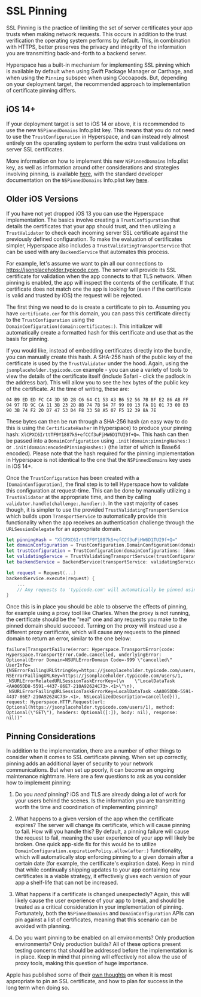 # SSL Pinning

SSL Pinning is the practice of limiting the set of server certificates your app trusts when making network requests. This occurs in addition to the trust verification the operating system performs by default. This, in combination with HTTPS, better preserves the privacy and integrity of the information you are transmitting back-and-forth to a backend server.

Hyperspace has a built-in mechanism for implementing SSL pinning which is available by default when using Swift Package Manager or Carthage, and when using the `Pinning` subspec when using Cocoapods. But, depending on your deployment target, the recommended approach to implementation of certificate pinning differs.


## iOS 14+

If your deployment target is set to iOS 14 or above, it is recommended to use the new `NSPinnedDomains` Info.plist key. This means that you do not need to use the `TrustConfiguration` in Hyperspace, and can instead rely almost entirely on the operating system to perform the extra trust validations on server SSL certificates.

More information on how to implement this new `NSPinnedDomains` Info.plist key, as well as information around other considerations and strategies involving pinning, is available [here](https://developer.apple.com/news/?id=g9ejcf8y), with the standard developer documentation on the `NSPinnedDomains` Info.plist key [here](https://developer.apple.com/documentation/bundleresources/information_property_list/nsapptransportsecurity/nspinneddomains).


## Older iOS Versions

If you have not yet dropped iOS 13 you can use the Hyperspace implementation. The basics involve creating a `TrustConfiguration` that details the certificates that your app should trust, and then utilizing a `TrustValidator` to check each incoming server SSL certificate against the previously defined configuration. To make the evaluation of certificates simpler, Hyperspace also includes a `TrustValidatingTransportService` that can be used with any `BackendService` that automates this process.

For example, let's assume we want to pin all our connections to https://jsonplaceholder.typicode.com. The server will provide its SSL certificate for validation when the app connects to that TLS network. When pinning is enabled, the app will inspect the contents of the certificate. If that certificate does not match one the app is looking for (even if the certificate is valid and trusted by iOS) the request will be rejected.

The first thing we need to do is create a certificate to pin to. Assuming you have `certificate.cer` for this domain, you can pass this certificate directly to the `TrustConfiguration` using the `DomainConfiguration(domain:certificates:)`. This initializer will automatically create a formatted hash for this certificate and use that as the basis for pinning.

If you would like, instead of embedding certificates directly into the bundle, you can manually create this hash. A SHA-256 hash of the public key of the certificate is used by the `TrustValidator` under the hood. Again, using the `jsonplaceholder.typicode.com` example - you can use a variety of tools to view the details of the certificate itself (include Safari - click the padlock in the address bar). This will allow you to see the hex bytes of the public key of the certificate. At the time of writing, these are:

`04 B9 ED ED FC C4 3D 5D 2B C6 64 C1 53 A3 B6 52 56 7B BF E2 86 AB FF 94 97 FD 9C CA 11 3B 23 2D 8B 74 7B 94 7F 99 00 13 FA D1 01 73 00 B3 90 3B 74 F2 20 D7 47 53 D4 F8 33 58 A5 07 F5 12 39 8A 7E`

These bytes can then be run through a SHA-256 hash (an easy way to do this is using the `CertificateHasher` in Hyperspace) to produce your pinning hash: `XlCPXC6IrttTF9Y1887kS+efCCf3uFjHW6D1TUI9f+Q=`. This hash can then be passed into a `DomainConfiguration` using `.init(domain:pinningHashes:)` or `.init(domain:encodedPinningHashes:)` (the latter of which is Base64 encoded). Please note that the hash required for the pinning implementation in Hyperspace is not identical to the one that the `NSPinnedDomains` key uses in iOS 14+.

Once the `TrustConfiguration` has been created with a `[DomainConfiguration]`, the final step is to tell Hyperspace how to validate this configuration at request-time. This can be done by manually utilizing a `TrustValidator` at the appropriate time, and then by calling `validator.handle(challenge:,handler:)`. In the vast majority of cases though, it is simpler to use the provided `TrustValidatingTransportService` which builds upon `TransportService` to automatically provide this functionality when the app receives an authentication challenge through the `URLSessionDelegate` for an appropriate domain.

```swift
let pinningHash = "XlCPXC6IrttTF9Y1887kS+efCCf3uFjHW6D1TUI9f+Q="
let domainConfiguration = TrustConfiguration.DomainConfiguration(domain: "typicode.com", enforced: true, encodedPinningHashes: [pinningHash])
let trustConfiguration = TrustConfiguration(domainConfigurations: [domainConfiguration])
let validatingService = TrustValidatingTransportService(trustConfiguration: trustConfiguration)
let backendService = BackendService(transportService: validatingService)

let request = Request(...)
backendService.execute(request) {
    ...
    // Any requests to 'typicode.com' will automatically be pinned using the provided configuration.
}
```

Once this is in place you should be able to observe the effects of pinning, for example using a proxy tool like Charles. When the proxy is not running, the certificate should be the "real" one and any requests you make to the pinned domain should succeed. Turning on the proxy will instead use a different proxy certificate, which will cause any requests to the pinned domain to return an error, similar to the one below:


``` 
failure(TransportFailure(error: Hyperspace.TransportError(code: Hyperspace.TransportError.Code.cancelled, underlyingError: Optional(Error Domain=NSURLErrorDomain Code=-999 \"cancelled\" UserInfo={NSErrorFailingURLStringKey=https://jsonplaceholder.typicode.com/users/1, NSErrorFailingURLKey=https://jsonplaceholder.typicode.com/users/1, _NSURLErrorRelatedURLSessionTaskErrorKey=(\n    \"LocalDataTask <AA005DD8-5591-4437-86E7-210A92624C73>.<1>\"\n), _NSURLErrorFailingURLSessionTaskErrorKey=LocalDataTask <AA005DD8-5591-4437-86E7-210A92624C73>.<1>, NSLocalizedDescription=cancelled})), request: Hyperspace.HTTP.Request(url: Optional(https://jsonplaceholder.typicode.com/users/1), method: Optional(\"GET\"), headers: Optional([:]), body: nil), response: nil))"
```

## Pinning Considerations

In addition to the implementation, there are a number of other things to consider when it comes to SSL certificate pinning. When set up correctly, pinning adds an additional layer of security to your network communications. But when set up poorly, it can become an ongoing maintenance nightmare. Here are a few questions to ask as you consider how to implement pinning:

1) Do you _need_ pinning? iOS and TLS are already doing a lot of work for your users behind the scenes. Is the information you are transmitting worth the time and coordination of implementing pinning?

1) What happens to a given version of the app when the certificate expires? The server will change its certificate, which will cause pinning to fail. How will you handle this? By default, a pinning failure will cause the request to fail, meaning the user experience of your app will likely be broken. One quick app-side fix for this would be to utilize `DomainConfiguration.expirationPolicy.allow(after:)` functionality, which will automatically stop enforcing pinning to a given domain after a certain date (for example, the certificate's expiration date). Keep in mind that while continually shipping updates to your app containing new certificates is a viable strategy, it effectively gives each version of your app a shelf-life that can not be increased.

2) What happens if a certificate is changed unexpectedly? Again, this will likely cause the user experience of your app to break, and should be treated as a critical consideration in your implementation of pinning. Fortunately, both the `NSPinnedDomains` and `DomainConfiguration` APIs can pin against a list of certificates, meaning that this scenario can be avoided with planning.

3) Do you want pinning to be enabled on all environments? Only production environments? Only production builds? All of these options present testing concerns that should be addressed before the implementation is in place. Keep in mind that pinning will effectively not allow the use of proxy tools, making this question of huge importance.

Apple has published some of their [own thoughts](https://developer.apple.com/news/?id=g9ejcf8y) on when it is most appropriate to pin an SSL certificate, and how to plan for success in the long term when doing so.
